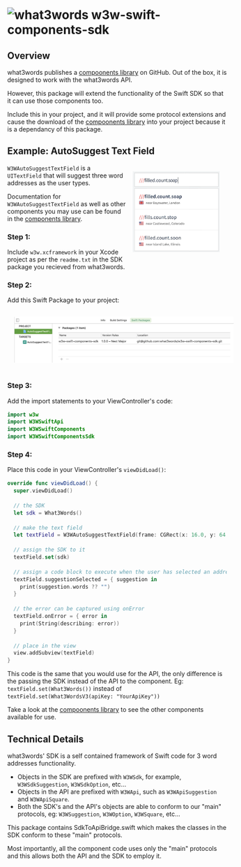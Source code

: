 # <img valign='top' src="https://what3words.com/assets/images/w3w_square_red.png" width="64" height="64" alt="what3words">&nbsp;w3w-swift-components-sdk

Overview
--------

what3words publishes a [compoonents library](https://github.com/what3words/w3w-swift-components) on GitHub.  Out of the box, it is designed to work with the what3words API.  

However, this package will extend the functionality of the Swift SDK so that it can use those components too.

Include this in your project, and it will provide some protocol extensions and cause the download of the [compoonents library](https://github.com/what3words/w3w-swift-components) into your project because it is a dependancy of this package.


Example: AutoSuggest Text Field
---------------------- 
<img src="Documentation/autosuggest.png" width="200" style="float: right; padding: 16px;">

`W3WAutoSuggestTextField` is a `UITextField` that will suggest three word addresses as the user types.  

Documentation for `W3WAutoSuggestTextField` as well as other components you may use can be found in the [components library](https://github.com/what3words/w3w-swift-components).

### Step 1:

Include `w3w.xcframework` in your Xcode project as per the `readme.txt` in the SDK package you recieved from what3words.

### Step 2:

Add this Swift Package to your project:

<img src="Documentation/swiftpm.png" width="640" style="padding: 16px;">

### Step 3:

Add the import statements to your ViewController's code:

```Swift
import w3w
import W3WSwiftApi
import W3WSwiftComponents
import W3WSwiftComponentsSdk
```

### Step 4:

Place this code in your ViewController's `viewDidLoad()`:

```Swift
override func viewDidLoad() {
  super.viewDidLoad()

  // the SDK
  let sdk = What3Words()
  
  // make the text field
  let textField = W3WAutoSuggestTextField(frame: CGRect(x: 16.0, y: 64.0, width: view.frame.size.width - 32.0, height: 32.0))
  
  // assign the SDK to it
  textField.set(sdk)
  
  // assign a code block to execute when the user has selected an address
  textField.suggestionSelected = { suggestion in
    print(suggestion.words ?? "")
  }
  
  // the error can be captured using onError 
  textField.onError = { error in
    print(String(describing: error))
  }
  
  // place in the view
  view.addSubview(textField)
}
```
This code is the same that you would use for the API, the only difference is the passing the SDK instead of the API to the component. Eg: `textField.set(What3Words())` instead of `textField.set(What3WordsV3(apiKey: "YourApiKey"))`

Take a look at the [compoonents library](https://github.com/what3words/w3w-swift-components) to see the other components available for use.

Technical Details
-----------------

what3words' SDK is a self contained framework of Swift code for 3 word addresses functionality.

* Objects in the SDK are prefixed with `W3WSdk`, for example, `W3WSdkSuggestion`, `W3WSdkOption`, etc...  
* Objects in the API are prefixed with `W3WApi`, such as `W3WApiSuggestion` and `W3WApiSquare`.  
* Both the SDK's and the API's objects are able to conform to our "main" protocols, eg: `W3WSuggestion`, `W3WOption`, `W3WSquare`, etc...

This package contains SdkToApiBridge.swift which makes the classes in the SDK conform to these "main" protocols.

Most importantly, all the component code uses only the "main" protocols and this allows both the API and the SDK to employ it.